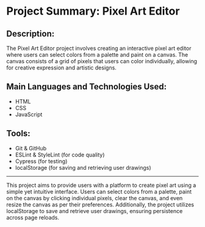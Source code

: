 # Project Summary: Pixel Art Editor

## Description:
The Pixel Art Editor project involves creating an interactive pixel art editor where users can select colors from a palette and paint on a canvas. The canvas consists of a grid of pixels that users can color individually, allowing for creative expression and artistic designs.

## Main Languages and Technologies Used:
- HTML
- CSS
- JavaScript

## Tools:
- Git & GitHub
- ESLint & StyleLint (for code quality)
- Cypress (for testing)
- localStorage (for saving and retrieving user drawings)

---

This project aims to provide users with a platform to create pixel art using a simple yet intuitive interface. Users can select colors from a palette, paint on the canvas by clicking individual pixels, clear the canvas, and even resize the canvas as per their preferences. Additionally, the project utilizes localStorage to save and retrieve user drawings, ensuring persistence across page reloads.

